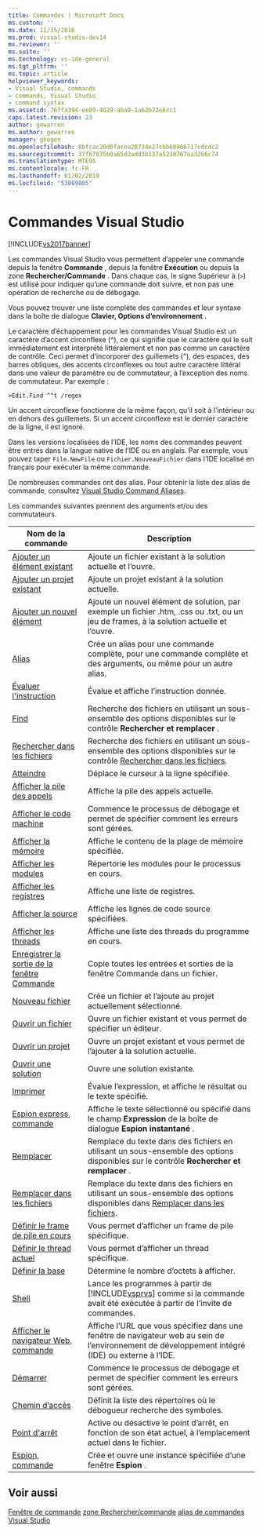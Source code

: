 ```yaml
---
title: Commandes | Microsoft Docs
ms.custom: ''
ms.date: 11/15/2016
ms.prod: visual-studio-dev14
ms.reviewer: ''
ms.suite: ''
ms.technology: vs-ide-general
ms.tgt_pltfrm: ''
ms.topic: article
helpviewer_keywords:
- Visual Studio, commands
- commands, Visual Studio
- command syntax
ms.assetid: 76ffa394-ee89-4629-aba9-1a62b72e6cc1
caps.latest.revision: 23
author: gewarren
ms.author: gewarren
manager: ghogen
ms.openlocfilehash: 8bfcac20d0facea28734e27cbb60966717cdcdc2
ms.sourcegitcommit: 37fb7075b0a65d2add3b137a5230767aa3266c74
ms.translationtype: MTE95
ms.contentlocale: fr-FR
ms.lasthandoff: 01/02/2019
ms.locfileid: "53869805"
---
```

# <a name="visual-studio-commands"></a>Commandes Visual Studio
[!INCLUDE[vs2017banner](../../includes/vs2017banner.md)]


Les commandes Visual Studio vous permettent d’appeler une commande depuis la fenêtre **Commande** , depuis la fenêtre **Exécution** ou depuis la zone **Rechercher/Commande** . Dans chaque cas, le signe Supérieur à (`>`) est utilisé pour indiquer qu’une commande doit suivre, et non pas une opération de recherche ou de débogage.

 Vous pouvez trouver une liste complète des commandes et leur syntaxe dans la boîte de dialogue **Clavier, Options d’environnement** .

 Le caractère d’échappement pour les commandes Visual Studio est un caractère d’accent circonflexe (^), ce qui signifie que le caractère qui le suit immédiatement est interprété littéralement et non pas comme un caractère de contrôle. Ceci permet d’incorporer des guillemets ("), des espaces, des barres obliques, des accents circonflexes ou tout autre caractère littéral dans une valeur de paramètre ou de commutateur, à l’exception des noms de commutateur. Par exemple :

```
>Edit.Find ^^t /regex
```

 Un accent circonflexe fonctionne de la même façon, qu’il soit à l’intérieur ou en dehors des guillemets. Si un accent circonflexe est le dernier caractère de la ligne, il est ignoré.

 Dans les versions localisées de l’IDE, les noms des commandes peuvent être entrés dans la langue native de l’IDE ou en anglais. Par exemple, vous pouvez taper `File.NewFile` ou `Fichier.NouveauFichier` dans l’IDE localisé en français pour exécuter la même commande.

 De nombreuses commandes ont des alias. Pour obtenir la liste des alias de commande, consultez [Visual Studio Command Aliases](../../ide/reference/visual-studio-command-aliases.md).

 Les commandes suivantes prennent des arguments et/ou des commutateurs.

|Nom de la commande|Description|
|------------------|-----------------|
|[Ajouter un élément existant](../../ide/reference/add-existing-item-command.md)|Ajoute un fichier existant à la solution actuelle et l’ouvre.|
|[Ajouter un projet existant](../../ide/reference/add-existing-project-command.md)|Ajoute un projet existant à la solution actuelle.|
|[Ajouter un nouvel élément](../../ide/reference/add-new-item-command.md)|Ajoute un nouvel élément de solution, par exemple un fichier .htm, .css ou .txt, ou un jeu de frames, à la solution actuelle et l’ouvre.|
|[Alias](../../ide/reference/alias-command.md)|Crée un alias pour une commande complète, pour une commande complète et des arguments, ou même pour un autre alias.|
|[Évaluer l'instruction](../../ide/reference/evaluate-statement-command.md)|Évalue et affiche l’instruction donnée.|
|[Find](../../ide/reference/find-command.md)|Recherche des fichiers en utilisant un sous-ensemble des options disponibles sur le contrôle **Rechercher et remplacer** .|
|[Rechercher dans les fichiers](../../ide/reference/find-in-files-command.md)|Recherche des fichiers en utilisant un sous-ensemble des options disponibles sur le contrôle [Rechercher dans les fichiers](../../ide/find-in-files.md).|
|[Atteindre](../../ide/reference/go-to-command.md)|Déplace le curseur à la ligne spécifiée.|
|[Afficher la pile des appels](../../ide/reference/list-call-stack-command.md)|Affiche la pile des appels actuelle.|
|[Afficher le code machine](../../ide/reference/list-disassembly-command.md)|Commence le processus de débogage et permet de spécifier comment les erreurs sont gérées.|
|[Afficher la mémoire](../../ide/reference/list-memory-command.md)|Affiche le contenu de la plage de mémoire spécifiée.|
|[Afficher les modules](../../ide/reference/list-modules-command.md)|Répertorie les modules pour le processus en cours.|
|[Afficher les registres](../../ide/reference/list-registers-command.md)|Affiche une liste de registres.|
|[Afficher la source](../../ide/reference/list-source-command.md)|Affiche les lignes de code source spécifiées.|
|[Afficher les threads](../../ide/reference/list-threads-command.md)|Affiche une liste des threads du programme en cours.|
|[Enregistrer la sortie de la fenêtre Commande](../../ide/reference/log-command-window-output-command.md)|Copie toutes les entrées et sorties de la fenêtre Commande dans un fichier.|
|[Nouveau fichier](../../ide/reference/new-file-command.md)|Crée un fichier et l’ajoute au projet actuellement sélectionné.|
|[Ouvrir un fichier](../../ide/reference/open-file-command.md)|Ouvre un fichier existant et vous permet de spécifier un éditeur.|
|[Ouvrir un projet](../../ide/reference/open-project-command.md)|Ouvre un projet existant et vous permet de l’ajouter à la solution actuelle.|
|[Ouvrir une solution](../../ide/reference/open-solution-command.md)|Ouvre une solution existante.|
|[Imprimer](../../ide/reference/print-command.md)|Évalue l’expression, et affiche le résultat ou le texte spécifié.|
|[Espion express, commande](../../ide/reference/quick-watch-command.md)|Affiche le texte sélectionné ou spécifié dans le champ **Expression** de la boîte de dialogue **Espion instantané** .|
|[Remplacer](../../ide/reference/replace-command.md)|Remplace du texte dans des fichiers en utilisant un sous-ensemble des options disponibles sur le contrôle **Rechercher et remplacer** .|
|[Remplacer dans les fichiers](../../ide/reference/replace-in-files-command.md)|Remplace du texte dans des fichiers en utilisant un sous-ensemble des options disponibles dans [Remplacer dans les fichiers](../../ide/replace-in-files.md).|
|[Définir le frame de pile en cours](../../ide/reference/set-current-stack-frame-command.md)|Vous permet d’afficher un frame de pile spécifique.|
|[Définir le thread actuel](../../ide/reference/set-current-thread-command.md)|Vous permet d’afficher un thread spécifique.|
|[Définir la base](../../ide/reference/set-radix-command.md)|Détermine le nombre d’octets à afficher.|
|[Shell](../../ide/reference/shell-command.md)|Lance les programmes à partir de [!INCLUDE[vsprvs](../../includes/vsprvs-md.md)] comme si la commande avait été exécutée à partir de l’invite de commandes.|
|[Afficher le navigateur Web, commande](../../ide/reference/showwebbrowser-command.md)|Affiche l’URL que vous spécifiez dans une fenêtre de navigateur web au sein de l’environnement de développement intégré (IDE) ou externe à l’IDE.|
|[Démarrer](../../ide/reference/start-command.md)|Commence le processus de débogage et permet de spécifier comment les erreurs sont gérées.|
|[Chemin d’accès](../../ide/reference/symbol-path-command.md)|Définit la liste des répertoires où le débogueur recherche des symboles.|
|[Point d'arrêt](../../ide/reference/toggle-breakpoint-command.md)|Active ou désactive le point d’arrêt, en fonction de son état actuel, à l’emplacement actuel dans le fichier.|
|[Espion, commande](../../ide/reference/watch-command.md)|Crée et ouvre une instance spécifiée d’une fenêtre **Espion** .|

## <a name="see-also"></a>Voir aussi
 [Fenêtre de commande](../../ide/reference/command-window.md) [zone Rechercher/commande](../../ide/find-command-box.md) [alias de commandes Visual Studio](../../ide/reference/visual-studio-command-aliases.md)
